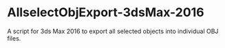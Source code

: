 # AllselectObjExport-3dsMax-2016
A script for 3ds Max 2016 to export all selected objects into individual OBJ files.
